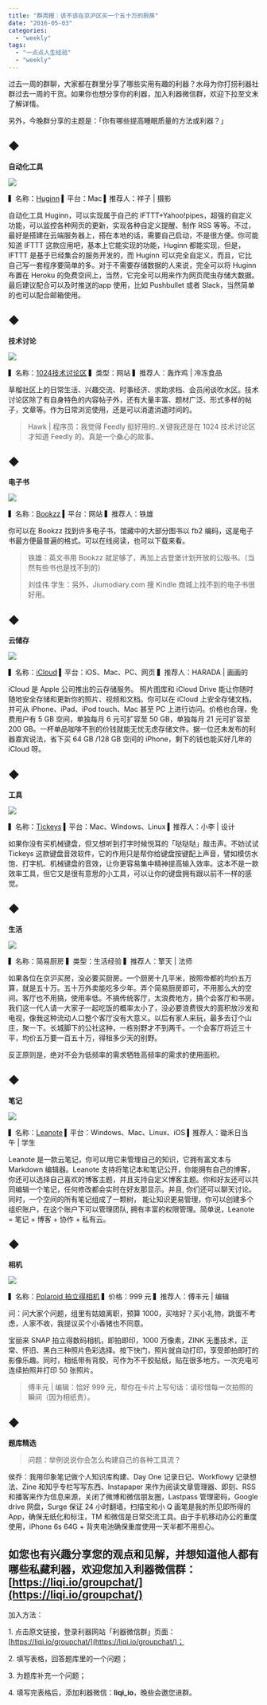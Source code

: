 ```yaml
---
title: "群周报｜该不该在京沪区买一个五十万的厨房"
date: "2016-05-03"
categories: 
  - "weekly"
tags: 
  - "一点点人生经验"
  - "weekly"
---
```


过去一周的群聊，大家都在群里分享了哪些实用有趣的利器？水母为你打捞利器社群过去一周的干货。如果你也想分享你的利器，加入利器微信群，欢迎下拉至文末了解详情。

另外，今晚群分享的主题是：「你有哪些提高睡眠质量的方法或利器？」

## ◆

**自动化工具**

![](/images/03995.png)

▍名称：[Huginn](https://github.com/cantino/huginn) ▍平台：Mac ▍推荐人：祥子 | 摄影

自动化工具 Huginn，可以实现属于自己的 IFTTT+Yahoo!pipes，超强的自定义功能，可以监控各种网页的更新，实现各种自定义提醒、制作 RSS 等等。不过，最好是搭建在云端服务器上，搭在本地的话，需要自己启动，不是很方便。你可能知道 IFTTT 这款应用吧，基本上它能实现的功能，Huginn 都能实现，但是，IFTTT 是基于已经集合的服务开发的，而 Huginn 可以完全自定义，而且，它比自己写一套程序要简单的多。对于不需要存储数据的人来说，完全可以将 Huginn 布置在 Heroku 的免费空间上，当然，它完全可以用来作为网页爬虫存储大数据。最后建议配合可以及时推送的app 使用，比如 Pushbullet 或者 Slack，当然简单的也可以配合邮箱使用。

## ◆

**技术讨论**

![](/images/95863.jpg)

▍名称：[1024技术讨论区](https://t66y.com) ▍类型：网站 ▍推荐人：轰炸鸡 | 冷冻食品

草榴社区上的日常生活、兴趣交流、时事经济、求助求档、会员闲谈吹水区。技术讨论区除了有自身特色的内容帖子外，还有大量丰富、题材广泛、形式多样的帖子，文章等。作为日常浏览使用，还是可以消遣消遣时间的。

> Hawk | 程序员：我觉得 Feedly 挺好用的..关键我还是在 1024 技术讨论区才知道 Feedly 的。真是一个桑心的故事。

## ◆

**电子书**

![](/images/43786.png)

▍名称：[Bookzz](https://zh.bookzz.org) ▍平台：网站 ▍推荐人：铁雄

你可以在 Bookzz 找到许多电子书，馆藏中的大部分图书以 fb2 编码，这是电子书最方便最普遍的格式。可以在线阅读，也可以下载来看。

> 铁雄：英文书用 Bookzz 就足够了，再加上古登堡计划开放的公版书。（当然有些书也是找不到的）
> 
> 刘佳伟 学生：另外，Jiumodiary.com 搜 Kindle 商城上找不到的电子书很好用。

## ◆

**云储存**

![](/images/90049.png)

▍名称：[iCloud](https://www.icloud.com/) ▍平台：iOS、Mac、PC、网页 ▍推荐人：HARADA | 画画的

iCloud 是 Apple 公司推出的云存储服务。 照片图库和 iCloud Drive 能让你随时随地安全存储和更新你的照片、视频和文档。你可以在 iCloud 上安全存储文档，并可从 iPhone、iPad、iPod touch、Mac 甚至 PC 上进行访问。价格也合理，免费用户有 5 GB 空间，单独每月 6 元可扩容至 50 GB，单独每月 21 元可扩容至 200 GB。一杯单品咖啡不到的价钱就能无忧无虑存储文件。据一位还未发布的利器嘉宾说法，省下买 64 GB /128 GB 空间的 iPhone，剩下的钱也能买好几年的 iCloud 呀。

## ◆

**工具**

![](/images/40673.png)

▍名称：[Tickeys](https://www.yingdev.com/projects/tickeys) ▍平台：Mac、Windows、Linux ▍推荐人：小李 | 设计

如果你没有买机械键盘，但又想听到打字时候悦耳的「哒哒哒」敲击声。不妨试试 Tickeys 这款键盘音效软件，它的作用只是帮你给键盘按键配上声音，譬如模仿水饱、打字机、机械键盘的音效，让你更容易集中精神提高输入效率。这本不是一款效率工具，但它又是很有意思的小工具，可以让你的键盘拥有跟以前不一样的感觉。

## ◆

**生活**

![](/images/63442.jpg)

▍名称：简易厨房 ▍类型：生活经验 ▍推荐人：擎天 | 法师

如果各位在京沪买房，没必要买厨房。一个厨房十几平米，按照帝都的均价五万算，就是五十万。五十万外卖能吃多少年。弄个简易厨房即可，不用那么大的空间。客厅也不用搞，使用率低。不搞传统客厅，太浪费地方，搞个会客厅和书房。我们这一代人请一大家子一起吃饭的概率太小了，没必要浪费很大的面积放沙发和电视，像我这种流动人口整个客厅没有大意义。以后有家人来玩，最多去订个山庄，聚一下。长城脚下的公社这种，一栋别野才不到两千。一个会客厅将近三十平，均价五万要一百五十万，得租多少天的别野。

反正原则是，绝对不会为低频率的需求牺牲高频率的需求的使用面积。

## ◆

**笔记**

![](/images/49933.png)

▍名称：[Leanote](https://leanote.com/) ▍平台：Windows、Mac、Linux、iOS ▍推荐人：锄禾日当午 | 学生

Leanote 是一款云笔记，你可以用它来管理自己的知识，它拥有富文本与 Markdown 编辑器。Leanote 支持将笔记本和笔记公开，你能拥有自己的博客，你还可以选择自己喜欢的博客主题，并且支持自定义博客主题。你和好友还可以共同编辑一个笔记，任何修改都会实时在好友那显示。并且, 你们还可以聊天讨论。同时，一个空间的所有笔记组成了一颗树， 能让知识更易管理，你可以创建多个组织账户，在这个账户下可以管理团队, 拥有丰富的权限管理。简单说，Leanote = 笔记 + 博客 + 协作 + 私有云。

## ◆

**相机**

![](/images/17000.jpg)

▍名称：[Polaroid 拍立得相机](https://item.jd.com/2210317.html) ▍价格：999 元 ▍推荐人：傅丰元 | 编辑

问：问大家个问题，组里有姑娘离职，预算 1000，买啥好？买小礼物，跳蛋不考虑，人家不收，我提议买个小香猪也不同意。

宝丽来 SNAP 拍立得数码相机，即拍即印，1000 万像素，ZINK 无墨技术，正常、怀旧、黑白三种照片色彩选择。按下快门，照片就自动打印，享受即拍即打的影像乐趣。同时，相纸带有背胶，可作为不干胶贴纸，贴在很多地方。一次充电可连续拍照并打印 50 张照片。

> 傅丰元 | 编辑：恰好 999 元，帮你在卡片上写句话：请珍惜每一次拍照的瞬间（因为相纸贵）。

## ◆

**题库精选**

> 问题：举例说说你会怎么构建自己的各种工具流？

侯乔：我用印象笔记做个人知识库构建、Day One 记录日记、Workflowy 记录想法、Zine 和知乎专栏写写东西、Instapaper 来作为阅读文章管理器、即刻、RSS 和播客来作为信息来源，关闭了微博和微信朋友圈，Lastpass 管理密码，Google drive 网盘，Surge 保证 24 小时翻墙，扫描宝和小 Q 画笔是我的所见即所得的 App，确保无纸化和标注，TM 和微信是日常交流工具。由于手机移动办公的重度使用，iPhone 6s 64G + 背夹电池确保重度使用一天半都不用担心。

## 如您也有兴趣分享您的观点和见解，并想知道他人都有哪些私藏利器，欢迎您加入利器微信群：[https://liqi.io/groupchat/](https://liqi.io/groupchat/)

加入方法：

1\. 点击原文链接，登录利器网站「利器微信群」页面：[https://liqi.io/groupchat/](https://liqi.io/groupchat/)；

2\. 填写表格，回答题库里的一个问题；

3\. 为题库补充一个问题；

4\. 填写完表格后，添加利器微信：**liqi\_io**，晚些会邀您进群。
